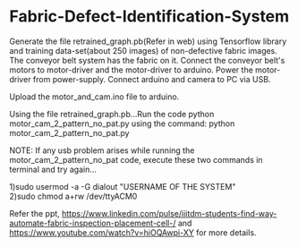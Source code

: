 # Fabric-Defect-Identification-System
Generate the file retrained_graph.pb(Refer in web) using Tensorflow library and training data-set(about 250 images) of non-defective fabric images.
The conveyor belt system has the fabric on it.
Connect the conveyor belt's motors to motor-driver and the motor-driver to arduino. Power the motor-driver from power-supply.
Connect arduino and camera to PC via USB.

Upload the motor_and_cam.ino file to arduino.

Using the file retrained_graph.pb...Run the code python motor_cam_2_pattern_no_pat.py 
using the command: python motor_cam_2_pattern_no_pat.py

NOTE:
If any usb problem arises while running the motor_cam_2_pattern_no_pat code, execute these two commands in terminal and try again...

  1)sudo usermod -a -G dialout "USERNAME OF THE SYSTEM"  
  2)sudo chmod a+rw /dev/ttyACM0

Refer the ppt, https://www.linkedin.com/pulse/iiitdm-students-find-way-automate-fabric-inspection-placement-cell-/ and https://www.youtube.com/watch?v=hiOQAwpi-XY for more details.




